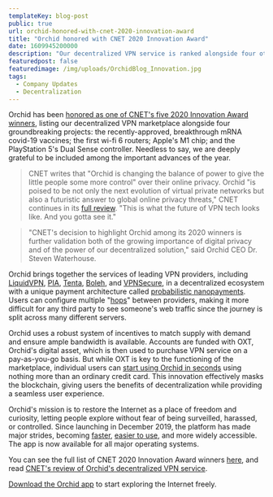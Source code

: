 ```yaml
---
templateKey: blog-post
public: true
url: orchid-honored-with-cnet-2020-innovation-award
title: "Orchid honored with CNET 2020 Innovation Award"
date: 1609945200000
description: "Our decentralized VPN service is ranked alongside four other winners, including mRNA covid-19 vaccines and Apple’s M1 chip."
featuredpost: false
featuredimage: /img/uploads/OrchidBlog_Innovation.jpg
tags:
  - Company Updates
  - Decentralization
---
```


Orchid has been [honored as one of CNET's five 2020 Innovation Award winners](https://www.cnet.com/news/cnets-2020-innovation-award-winners-made-things-better-during-a-rugged-year/), listing our decentralized VPN marketplace alongside four groundbreaking projects: the recently-approved, breakthrough mRNA covid-19 vaccines; the first wi-fi 6 routers; Apple's M1 chip; and the PlayStation 5's Dual Sense controller. Needless to say, we are deeply grateful to be included among the important advances of the year.

> CNET writes that "Orchid is changing the balance of power to give the little people some more control" over their online privacy. Orchid "is poised to be not only the next evolution of virtual private networks but also a futuristic answer to global online privacy threats," CNET continues in its [full review](https://www.cnet.com/news/orchid-vpn-review-it-uses-the-tech-behind-bitcoin-to-improve-privacy/). "This is what the future of VPN tech looks like. And you gotta see it."

> "CNET's decision to highlight Orchid among its 2020 winners is further validation both of the growing importance of digital privacy and of the power of our decentralized solution," said Orchid CEO Dr. Steven Waterhouse.

Orchid brings together the services of leading VPN providers, including [LiquidVPN](/orchid-partners-with-liquidvpn/), [PIA](/pia-bringing-trusted-private-bandwidth-to-orchid-users/), [Tenta](https://tenta.com/), [Boleh](https://www.bolehvpn.net/), and [VPNSecure](/orchid-partners-with-vpnsecure/), in a decentralized ecosystem with a unique payment architecture called [probabilistic nanopayments](https://medium.com/orchid-labs/probabilistic-nanopayments-4aa423c3f22f). Users can configure multiple "[hops](/what-is-a-hop/)" between providers, making it more difficult for any third party to see someone's web traffic since the journey is split across many different servers.

Orchid uses a robust system of incentives to match supply with demand and ensure ample bandwidth is available. Accounts are funded with OXT, Orchid's digital asset, which is then used to purchase VPN service on a pay-as-you-go basis. But while OXT is key to the functioning of the marketplace, individual users can [start using Orchid in seconds](/how-to-start-using-orchids-crypto-vpn-in-seconds/) using nothing more than an ordinary credit card. This innovation effectively masks the blockchain, giving users the benefits of decentralization while providing a seamless user experience.

Orchid's mission is to restore the Internet as a place of freedom and curiosity, letting people explore without fear of being surveilled, harassed, or controlled. Since launching in December 2019, the platform has made major strides, becoming [faster](/orchid-just-got-faster/), [easier to use](/why-orchids-in-app-purchases-are-a-game-changer-for-dapp-usage/), and more widely accessible. The app is now available for all major operating systems.

You can see the full list of CNET 2020 Innovation Award winners [here](https://www.cnet.com/news/cnets-2020-innovation-award-winners-made-things-better-during-a-rugged-year/), and read [CNET's review of Orchid's decentralized VPN service](https://www.cnet.com/news/orchid-vpn-review-it-uses-the-tech-behind-bitcoin-to-improve-privacy/).

[Download the Orchid app](https://www.orchid.com/download) to start exploring the Internet freely.